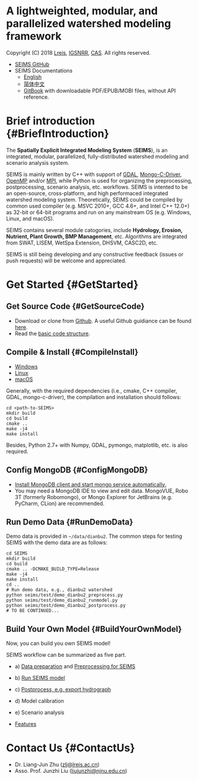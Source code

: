 # A lightweighted, modular, and parallelized watershed modeling framework


Copyright (C) 2018 [Lreis](http://www.lreis.ac.cn), [IGSNRR](http://english.igsnrr.cas.cn), [CAS](http://english.cas.cn). All rights reserved.

* [SEIMS GitHub](https://github.com/lreis2415/SEIMS)
* SEIMS Documentations
  * [English](https://crazyzlj.github.io/SEIMS_doc)
  * [简体中文](https://crazyzlj.github.io/SEIMS_doc/zh-cn)
  * [GitBook](https://www.gitbook.com/book/crazyzlj/SEIMS_doc_test/details/zh-cn) with downloadable PDF/EPUB/MOBI files, without API reference.

# Brief introduction {#BriefIntroduction}

The **Spatially Explicit Integrated Modeling System** (**SEIMS**), is an integrated, modular, parallelized, fully-distributed watershed modeling and scenario analysis system.

SEIMS is mainly written by C++ with support of [GDAL](https://github.com/OSGeo/gdal), [Mongo-C-Driver](https://github.com/mongodb/mongo-c-driver), [OpenMP](https://en.wikipedia.org/wiki/OpenMP) and/or [MPI](https://en.wikipedia.org/wiki/Message_Passing_Interface), while Python is used for organizing the preprocessing, postprocessing, scenario analysis, etc. workflows. SEIMS is intented to be an open-source, cross-platform, and high performaced integrated watershed modeling system. Theoretically, SEIMS could be compiled by common used compiler (e.g. MSVC 2010+, GCC 4.6+, and Intel C++ 12.0+) as 32-bit or 64-bit programs and run on any mainstream OS (e.g. Windows, Linux, and macOS).

SEIMS contains several module catogories, include **Hydrology, Erosion, Nutrient, Plant Growth, BMP Management**, etc. Algorithms are integrated from SWAT, LISEM, WetSpa Extension, DHSVM, CASC2D, etc.

SEIMS is still being developing and any constructive feedback (issues or push requests) will be welcome and appreciated.

# Get Started {#GetStarted}
## Get Source Code {#GetSourceCode}

+ Download or clone from [Github](https://github.com/lreis2415/SEIMS). A useful Github guidiance can be found [here](https://github.com/lreis2415/SEIMS/wiki/Git-guidance).
+ Read the [basic code structure](https://github.com/lreis2415/SEIMS/blob/master/seims/README.md).

## Compile & Install {#CompileInstall}

+ [Windows](https://github.com/lreis2415/SEIMS2017/wiki/Windows)
+ [Linux](https://github.com/lreis2415/SEIMS2017/wiki/Linux)
+ [macOS](https://github.com/lreis2415/SEIMS2017/wiki/macOS)

Generally, with the required dependencies (i.e., cmake, C++ compiler, GDAL, mongo-c-driver), the compilation and installation should follows:

```shell
cd <path-to-SEIMS>
mkdir build
cd build
cmake ..
make -j4
make install
```

Besides, Python 2.7+ with Numpy, GDAL, pymongo, matplotlib, etc. is also required.

## Config MongoDB {#ConfigMongoDB}

+ [Install MongoDB client and start mongo service automatically.](https://github.com/lreis2415/SEIMS2017/wiki/MongoDB-install-and-config)
+ You may need a MongoDB IDE to view and edit data. MongoVUE, Robo 3T (formerly Robomongo), or Mongo Explorer for JetBrains (e.g. PyCharm, CLion) are recommended.

## Run Demo Data {#RunDemoData}
Demo data is provided in `~/data/dianbu2`. The common steps for testing SEIMS with the demo data are as follows:

```shell
cd SEIMS
mkdir build
cd build
cmake .. -DCMAKE_BUILD_TYPE=Release
make -j4
make install
cd ..
# Run demo data, e.g., dianbu2 watershed
python seims/test/demo_dianbu2_preprocess.py
python seims/test/demo_dianbu2_runmodel.py
python seims/test/demo_dianbu2_postprocess.py
# TO BE CONTINUED...
```

## Build Your Own Model {#BuildYourOwnModel}
Now, you can build you own SEIMS model!

SEIMS workflow can be summarized as five part.

+ a) [Data preparation](https://github.com/lreis2415/SEIMS2017/wiki/Data-preparation) and [Preprocessing for SEIMS](https://github.com/lreis2415/SEIMS2017/wiki/Data-preprocess)
+ b) [Run SEIMS model](https://github.com/lreis2415/SEIMS2017/wiki/Executation-and-calibration)
+ c) [Postprocess, e.g. export hydrograph](https://github.com/lreis2415/SEIMS2017/wiki/result-postprocess)
+ d) Model calibration
+ e) Scenario analysis


+ [Features](features.md)

# Contact Us {#ContactUs}
+ Dr. Liang-Jun Zhu (zlj@lreis.ac.cn)
+ Asso. Prof. Junzhi Liu (liujunzhi@njnu.edu.cn)

